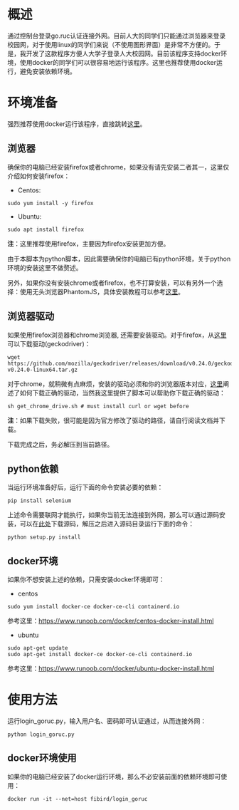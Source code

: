 # 概述

通过控制台登录go.ruc认证连接外网。目前人大的同学们只能通过浏览器来登录校园网，对于使用linux的同学们来说（不使用图形界面）是非常不方便的。于是，我开发了这款程序方便人大学子登录人大校园网。目前该程序支持docker环境，使用docker的同学们可以很容易地运行该程序。这里也推荐使用docker运行，避免安装依赖环境。

# 环境准备

强烈推荐使用docker运行该程序，直接跳转[这里](#docker环境使用)。

## 浏览器

确保你的电脑已经安装firefox或者chrome，如果没有请先安装二者其一，这里仅介绍如何安装firefox：

- Centos:

```
sudo yum install -y firefox
```

- Ubuntu:

```
sudo apt install firefox
```

**注**：这里推荐使用firefox，主要因为firefox安装更加方便。

由于本脚本为python脚本，因此需要确保你的电脑已有python环境，关于python环境的安装这里不做赘述。


另外，如果你没有安装chrome或者firefox，也不打算安装，可以有另外一个选择：使用无头浏览器PhantomJS，具体安装教程可以参考[这里](https://www.vultr.com/docs/how-to-install-phantomjs-on-ubuntu-16-04)。

## 浏览器驱动

如果使用firefox浏览器和chrome浏览器, 还需要安装驱动。对于firefox，从[这里](https://github.com/mozilla/geckodriver/releases/)可以下载驱动(geckodriver)：

```
wget https://github.com/mozilla/geckodriver/releases/download/v0.24.0/geckodriver-v0.24.0-linux64.tar.gz
```

对于chrome，就稍微有点麻烦，安装的驱动必须和你的浏览器版本对应，[这里](https://sites.google.com/a/chromium.org/chromedriver/downloads/version-selection)阐述了如何下载正确的驱动，当然我这里提供了脚本可以帮助你下载正确的驱动：

```
sh get_chrome_drive.sh # must install curl or wget before 
```

**注**：如果下载失败，很可能是因为官方修改了驱动的路径，请自行阅读文档并下载。

下载完成之后，务必解压到当前路径。

## python依赖

当运行环境准备好后，运行下面的命令安装必要的依赖：

```
pip install selenium
```

上述命令需要联网才能执行，如果你当前无法连接到外网，那么可以通过源码安装，可以在[此处](https://pypi.python.org/pypi/selenium)下载源码，解压之后进入源码目录运行下面的命令：

```
python setup.py install
```

## docker环境

如果你不想安装上述的依赖，只需安装docker环境即可：

- centos

```
sudo yum install docker-ce docker-ce-cli containerd.io
```

参考这里：https://www.runoob.com/docker/centos-docker-install.html

- ubuntu

```
sudo apt-get update
sudo apt-get install docker-ce docker-ce-cli containerd.io
```

参考这里：https://www.runoob.com/docker/ubuntu-docker-install.html

# 使用方法

运行login_goruc.py，输入用户名、密码即可认证通过，从而连接外网：

```
python login_goruc.py
```

## docker环境使用

如果你的电脑已经安装了docker运行环境，那么不必安装前面的依赖环境即可使用：

```
docker run -it --net=host fibird/login_goruc
```

